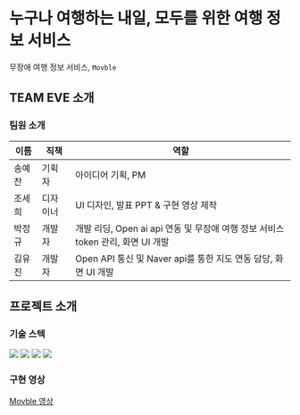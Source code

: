 # 누구나 여행하는 내일, 모두를 위한 여행 정보 서비스 

무장애 여행 정보 서비스, `Movble`

## **TEAM EVE 소개**

### 팀원 소개

| 이름   | 직책 | 역할                |
| ------ | ---- | ------------------- |
| 송예찬 | 기획자 | 아이디어 기획, PM |
| 조세희 | 디자이너 | UI 디자인, 발표 PPT & 구현 영상 제작    |
| 박정규 | 개발자 | 개발 리딩, Open ai api 연동 및 무장애 여행 정보 서비스 token 관리, 화면 UI 개발|
| 김유진 | 개발자 |  Open API 통신 및 Naver api를 통한 지도 연동 담당, 화면 UI 개발|


## **프로젝트 소개**


### 기술 스텍
<div style={display:flex}>
  <img src="https://img.shields.io/badge/React-20232A?style=for-the-badge&logo=react&logoColor=61DAFB"/>
    <img src="https://img.shields.io/badge/firebase-ffca28?style=for-the-badge&logo=firebase&logoColor=black"/>
 <img src="https://img.shields.io/badge/Node.js-339933?style=for-the-badge&logo=nodedotjs&logoColor=white"/>
<img src="https://img.shields.io/badge/GitHub-100000?style=for-the-badge&logo=github&logoColor=white"/>

  </div>

### 구현 영상
[Movble 영상](https://drive.google.com/file/d/1c8_n9W5iIrf6ksLfsj7UB__OB9nI5z7a/view?usp=drive_web)

